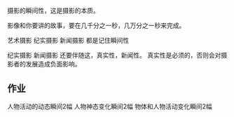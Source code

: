 
##

摄影的瞬间性，这是摄影的本质。

影像和你要讲的故事，要在几千分之一秒，几万分之一秒来完成。

艺术摄影 纪实摄影 新闻摄影 都是记住瞬间性

纪实摄影 新闻摄影 还要伴随这，真实性，新闻性。
真实性是必须的，否则会对摄影者的发展造成负面影响。


## 作业

人物活动的动态瞬间2幅
人物神态变化瞬间2幅
物体和人物活动变化瞬间2幅

